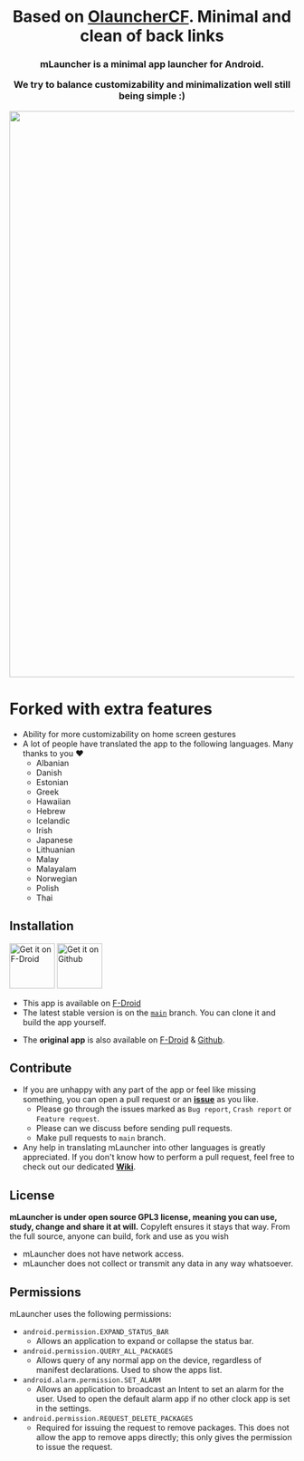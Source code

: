 <h1 align="center">Based on <a href="https://github.com/OlauncherCF/OlauncherCF">OlauncherCF</a>. Minimal and clean of back links</h1>
</p><h3 align="center">mLauncher is a minimal app launcher for Android.

We try to balance customizability and minimalization well still being simple :)</h3>

<img src="art/Header.png" width="1000">

# Forked with extra features

- Ability for more customizability on home screen gestures
- A lot of people have translated the app to the following languages. Many thanks to you ❤️
  - Albanian
  - Danish
  - Estonian
  - Greek
  - Hawaiian
  - Hebrew
  - Icelandic
  - Irish
  - Japanese
  - Lithuanian
  - Malay
  - Malayalam
  - Norwegian
  - Polish
  - Thai

## Installation

[<img src="https://fdroid.gitlab.io/artwork/badge/get-it-on.png" alt="Get it on F-Droid" height="80">](https://f-droid.org/packages/app.mlauncher/)
[<img src="art/get-it-on-github.png" alt="Get it on Github" height="80">](https://github.com/HeCodes2Much/mLauncher/releases)

- This app is available on [F-Droid](https://f-droid.org/packages/app.mlauncher/) <!-- & [Github](https://github.com/HeCodes2Much/mLauncher/releases/) Useful when relsease will be automatically generated by github -->
- The latest stable version is on the [`main`](https://github.com/HeCodes2Much/mLauncher/tree/main) branch. You can clone it and build the app yourself.
<!-- - A github action should build an apk for every [release](https://github.com/HeCodes2Much/mLauncher/releases). Useful when relsease will be automatically generated by github -->
- The **original app** is also available on [F-Droid](https://f-droid.org/fr/packages/app.olaunchercf/) & [Github]([https://github.com/tanujnotes/Olauncher](https://github.com/OlauncherCF/OlauncherCF)).

## Contribute

- If you are unhappy with any part of the app or feel like missing something, you can open a pull request or an [**issue**](https://github.com/HeCodes2Much/mLauncher/issues/new/choose) as you like.
  - Please go through the issues marked as `Bug report`, `Crash report` or `Feature request`.
  - Please can we discuss before sending pull requests.
  - Make pull requests to `main` branch.
- Any help in translating mLauncher into other languages is greatly appreciated. If you don't know how to perform a pull request, feel free to check out our dedicated [**Wiki**](https://github.com/HeCodes2Much/mLauncher/wiki).



## License

**mLauncher is under open source GPL3 license, meaning you can use, study, change and share it at will.**
Copyleft ensures it stays that way. From the full source, anyone can build, fork and use as you wish

- mLauncher does not have network access.
- mLauncher does not collect or transmit any data in any way whatsoever.

## Permissions

mLauncher uses the following permissions:

- `android.permission.EXPAND_STATUS_BAR`
  - Allows an application to expand or collapse the status bar.
- `android.permission.QUERY_ALL_PACKAGES`
  - Allows query of any normal app on the device, regardless of manifest declarations. Used to show the apps list.
- `android.alarm.permission.SET_ALARM`
  - Allows an application to broadcast an Intent to set an alarm for the user. Used to open the default alarm app if no other clock app is set in the settings.
- `android.permission.REQUEST_DELETE_PACKAGES`
  - Required for issuing the request to remove packages. This does not allow the app to remove apps directly; this only gives the permission to issue the request.
